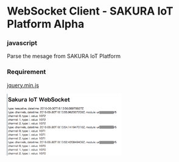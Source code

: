 # WebSocket Client - SAKURA IoT Platform Alpha

### javascript
Parse the mesage from SAKURA IoT Platform <br/>

### Requirement 
[jquery.min.js](https://jquery.com/download/) <br/>

<img src="https://github.com/ohwada/sakura_iot_alpha/blob/master/ws_client/javascript/javascript.png" width="300" />

